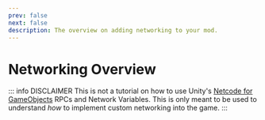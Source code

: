 ```yaml
---
prev: false
next: false
description: The overview on adding networking to your mod.
---
```


# Networking Overview

::: info DISCLAIMER
This is not a tutorial on how to use Unity's [Netcode for GameObjects](https://docs-multiplayer.unity3d.com/netcode/1.5.2/about/) RPCs and Network Variables.
This is only meant to be used to understand <i>how</i> to implement custom networking into the game.
:::

